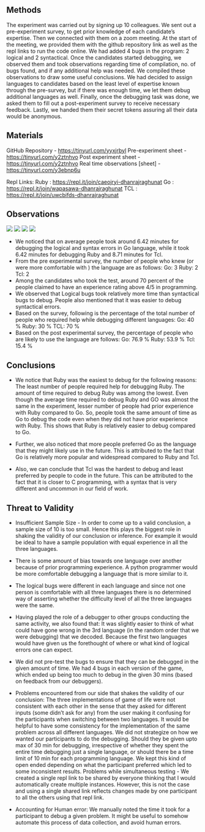 ## Methods
The experiment was carried out by signing up 10 colleagues. We sent out a pre-experiment survey, to get prior knowledge of each candidate’s expertise. Then we connected with them on a zoom meeting. At the start of the meeting, we provided them with the github repository link as well as the repl links to run the code online. We had added 4 bugs in the program: 2 logical and 2 syntactical. Once the candidates started debugging, we observed them and took observations regarding time of compilation, no. of bugs found, and if any additional help was needed. We compiled these observations to draw some useful conclusions. We had decided to assign languages to candidates based on the least level of expertise known through the pre-survey, but if there was enough time, we let them debug additional languages as well. Finally, once the debugging task was done, we asked them to fill out a post-experiment survey to receive necessary feedback. Lastly, we handed them their secret tokens assuring all their data would be anonymous.



## Materials

GitHub Repository - https://tinyurl.com/yyxjrbyl 
Pre-experiment sheet - https://tinyurl.com/y2ztnhvo 
Post experiment sheet - https://tinyurl.com/y2ztnhvo 
Real time observations [sheet] - https://tinyurl.com/y3ebnp6u

Repl Links: 
Ruby : https://repl.it/join/caeojryi-dhanrajraghunat 
Go : https://repl.it/join/wapasawa-dhanrajraghunat 
TCL : https://repl.it/join/uwcbifds-dhanrajraghunat 


## Observations

<img src="img1.png">
<img src="img2.png">
<img src="img3.png">
<img src="img4.png">

- We noticed that on average people took around 6.42 minutes for debugging the logical and syntax errors in Go language, while it took 6.42 minutes for debugging Ruby and 8.71 minutes for Tcl. 
- From the pre experimental survey, the number of people who knew (or were more comfortable with ) the language are as follows:
Go: 	3
Ruby:	2
Tcl: 	2
- Among the candidates who took the test, around 70 percent of the people claimed to have an experience rating above 4/5 in programming.
- We observed that Logical bugs took relatively more time than syntactical bugs to debug. People also mentioned that it was easier to debug syntactical errors. 
- Based on the survey, following is the percentage of the total number of people who required help while debugging different languages:
Go: 40 %
Ruby: 30 %
TCL: 70 %
- Based on the post experimental survey, the percentage of people who are likely to use the language are follows:
	Go: 76.9 %
	Ruby: 53.9 %
	Tcl: 15.4 %


## Conclusions

- We notice that Ruby was the easiest to debug for the following reasons:
The least number of people required help for debugging Ruby.
The amount of time required to debug Ruby was among the lowest.
Even though the average time required to debug Ruby and GO was almost the same in the experiment, lesser number of people had prior experience with Ruby compared to Go.
So, people took the same amount of time as Go to debug the code even when they did not have prior experience with Ruby. This shows that Ruby is relatively easier to debug compared to Go.

- Further, we also noticed that more people preferred Go as the language that they might likely use in the future. This is attributed to the fact that Go is relatively more popular and widespread compared to Ruby and Tcl.

- Also, we can conclude that Tcl was the hardest to debug and least preferred by people to code in the future. This can be attributed to the fact that it is closer to  C programming, with a syntax that is very different and uncommon in our field of work.   


## Threat to Validity

- Insufficient Sample Size - In order to come up to a valid conclusion, a sample size of 10 is too small. Hence this plays the biggest role in shaking the validity of our conclusion or inference. For example it would be ideal to have a sample population with equal experience in all the three languages. 

- There is some amount of bias towards one language over another because of prior programming experience. A python programmer would be more comfortable debugging a  language that is more similar to it. 

- The logical bugs were different in each language and since not one person is comfortable with all three languages there is no determined way of asserting whether the difficulty level of all the three languages were the same.

- Having played the role of a debugger to other groups conducting the same activity, we also found that: It was slightly easier to think of what could have gone wrong in the 3rd language (in the random order that we were debugging) that we decoded. Because the first two languages would have given us the forethought of where or what kind of logical errors one can expect. 

- We did not pre-test the bugs to ensure that they can be debugged in the given amount of time. We had 4 bugs in each version of the game, which ended up being too much to debug in the given 30 mins (based on feedback from our debuggers).

- Problems encountered from our side that shakes the validity of our conclusion:
The three implementations of game of life were not consistent with each other in the sense that they asked for different inputs (some didn’t ask for any) from the user making it confusing for the participants when switching between two languages. It would be helpful to have some consistency for the implementation of the same problem across all different languages. 
We did not strategize on how we wanted our participants to do the debugging. Should they be given upto max of 30 min for debugging, irrespective of whether they spent the entire time debugging just a single language, or should there be a time limit of 10 min for each programming language. We kept this kind of open ended depending on what the participant preferred which led to some inconsistent results.
Problems while simultaneous testing - We created a single repl link to be shared by everyone thinking that I would automatically create multiple instances. However, this is not the case and using a single shared link reflects changes made by one participant to all the others using that repl link.

- Accounting for Human error: We manually noted the time it took for a participant to debug a given problem. It might be useful to somehow automate this process of data collection, and avoid human errors.
